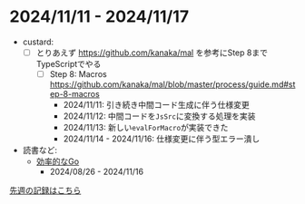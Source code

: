 # 2024/11/11 - 2024/11/17

- custard:
    - [ ] とりあえず <https://github.com/kanaka/mal> を参考にStep 8までTypeScriptでやる
        - [ ] Step 8: Macros <https://github.com/kanaka/mal/blob/master/process/guide.md#step-8-macros>
            - 2024/11/11: 引き続き中間コード生成に伴う仕様変更
            - 2024/11/12: 中間コードを`JsSrc`に変換する処理を実装
            - 2024/11/13: 新しい`evalForMacro`が実装できた
            - 2024/11/14 - 2024/11/16: 仕様変更に伴う型エラー潰し
- 読書など:
    - [効率的なGo](https://www.oreilly.co.jp//books/9784814400539/)
        - 2024/08/26 - 2024/11/16

[先週の記録はこちら](https://github.com/igrep/daily-commits/blob/8ecacc199bb49c99a400390ef5d103e6e0a160eb/yesterday.md)
